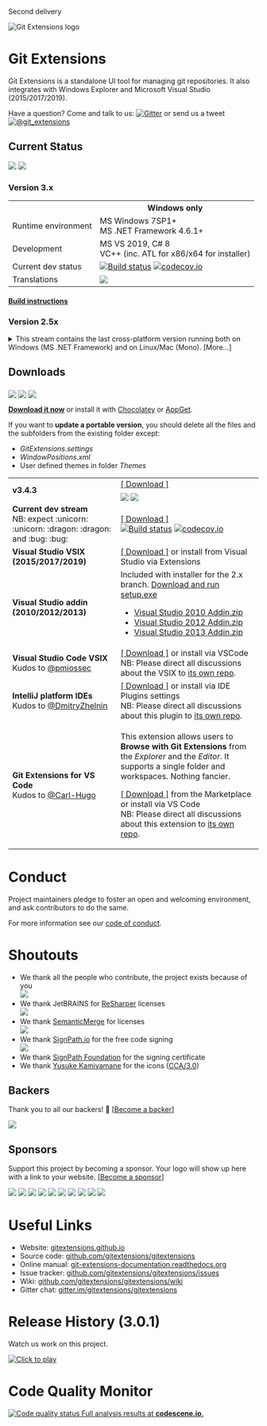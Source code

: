 Second delivery

![Git Extensions logo](https://cdn.rawgit.com/gitextensions/gitextensions/master/Logo/git-extensions-logo.svg)

# Git Extensions

Git Extensions is a standalone UI tool for managing git repositories.
It also integrates with Windows Explorer and Microsoft Visual Studio (2015/2017/2019).

Have a question? Come and talk to us: [![Gitter](https://badges.gitter.im/Join%20Chat.svg)](https://gitter.im/gitextensions/gitextensions?utm_source=badge&utm_medium=badge&utm_campaign=pr-badge&utm_content=badge) or send us a tweet [![@git_extensions](https://img.shields.io/badge/twitter-%40git__extensions-blue)](https://twitter.com/git_extensions)


## Current Status

<a href="#backers" alt="sponsors on Open Collective"><img src="https://opencollective.com/gitextensions/backers/badge.svg" /></a> <a href="#sponsors" alt="Sponsors on Open Collective"><img src="https://opencollective.com/gitextensions/sponsors/badge.svg" /></a>




### Version 3.x

<table>
  <tr>
    <th>&nbsp;</th>
    <th>Windows only</th>
  </tr>
  <tr>
    <td>
      Runtime environment
    </td>
    <td>
      MS Windows 7SP1+ <br />
      MS .NET Framework 4.6.1+
    </td>
  </tr>
  <tr>
    <td>
      Development
    </td>
    <td>
      MS VS 2019, C# 8<br />
      VC++ (inc. ATL for x86/x64 for installer)
    </td>
  </tr>
  <tr>
    <td>
      Current dev status
    </td>
    <td>
      <a href="https://ci.appveyor.com/project/gitextensions/gitextensions/branch/master"><img alt="Build status" src="https://ci.appveyor.com/api/projects/status/yo5kw7sl6da8danr/branch/master?svg=true" style="max-width:100%;"></a> <a href="https://codecov.io/gh/gitextensions/gitextensions"><img alt="codecov.io" src="https://codecov.io/gh/gitextensions/gitextensions/branch/master/graph/badge.svg" style="max-width:100%;"></a>
    </td>
  </tr>
  <tr>
    <td>
      Translations
    </td>
    <td>
      <a target="_blank" style="text-decoration:none; color:black; font-size:66%" href="https://github.com/gitextensions/gitextensions/wiki/Translations" title="More information in the wiki"><img src="https://ds0k0en9abmn1.cloudfront.net/static/charts/images/tx-logo-micro.646b0065fce6.png" ></a>
    </td>
  </tr>
</table>

#### [Build instructions](https://github.com/gitextensions/gitextensions/wiki/How-To%3A-build-instructions)

### Version 2.5x

<details>
<summary>This stream contains the last cross-platform version running both on Windows (MS .NET Framework) and on Linux/Mac (Mono). [More...]</summary>
This stream contains the last cross-platform version running both on Windows (MS .NET Framework) and on Linux/Mac (Mono).
The code is in maintenance mode with no significant active development planned. Only certain bug fixes are currently ported across, however there may be consideration given for certain features to be ported across from the v3.x stream.

For more details please refer to [versions comparison](https://github.com/gitextensions/gitextensions/wiki/Compare-versions).

<table>
  <tr>
    <th>&nbsp;</th>
    <th>Windows</th>
    <th>Linux/Mac</th>
  </tr>
  <tr>
    <td>
      Runtime environment
    </td>
    <td>
      MS Windows 7SP1+ <br />
      MS .NET Framework 4.6.1+
    </td>
    <td>
      <a href="https://github.com/gitextensions/gitextensions/wiki/How-To:-run-Git-Extensions-on-Linux">Linux / Mac (possible)</a><br />
      <a href="http://www.mono-project.com/download/">Mono 5.0+ (Recommended 5.14.0 or later)</a>
    </td>
  </tr>
  <tr>
    <td>
      Development
    </td>
    <td>
      MS VS 2015/2017, C#6
    </td>
    <td>
      MonoDevelop / JetBrains Rider / MS VS for Mac
    </td>
  </tr>
  <tr>
    <td>
      Current dev status
    </td>
    <td colspan=2>
      <a href="https://ci.appveyor.com/project/gitextensions/gitextensions/branch/release/2.51"><img alt="Build status" src="https://ci.appveyor.com/api/projects/status/yo5kw7sl6da8danr/branch/release/2.51?svg=true" style="max-width:100%;"></a> <a href="https://codecov.io/gh/gitextensions/gitextensions"><img alt="codecov.io" src="https://codecov.io/gh/gitextensions/gitextensions/branch/release/2.51/graph/badge.svg" style="max-width:100%;"></a>
    </td>
  </tr>
  <tr>
    <td>
      Translations
    </td>
    <td colspan=2>
      <a target="_blank" style="text-decoration:none; color:black; font-size:66%" href="https://github.com/gitextensions/gitextensions/wiki/Translations" title="More information in the wiki"><img src="https://ds0k0en9abmn1.cloudfront.net/static/charts/images/tx-logo-micro.646b0065fce6.png" ></a>
    </td>
  </tr>
</table>

#### [Build instructions](https://github.com/gitextensions/gitextensions/wiki/How-To:-build-instructions#v3x-and-older)


</details>



## Downloads
<a href="https://github.com/gitextensions/gitextensions/releases" rel="nofollow" style="vertical-align: -webkit-baseline-middle;"><img src="https://img.shields.io/github/downloads/gitextensions/gitextensions/total.svg?label=GitHub%20downloads%20(total)&cacheSeconds=86400"></a> <a href="https://sourceforge.net/projects/gitextensions/files" rel="nofollow" style="vertical-align: -webkit-baseline-middle;"><img src="https://img.shields.io/sourceforge/dt/gitextensions.svg?label=SourceForge%20downloads%20(total)&cacheSeconds=86400"></a> <a href="https://chocolatey.org/packages/gitextensions" rel="nofollow" style="vertical-align: -webkit-baseline-middle;"><img src="https://img.shields.io/chocolatey/dt/gitextensions.svg?label=Chocolatey%20downloads%20(total)&cacheSeconds=86400"></a>

**[Download it now](https://github.com/gitextensions/gitextensions/releases/latest)** or install it with [Chocolatey](https://chocolatey.org/packages/gitextensions) or [AppGet](https://appget.net/packages/i/gitextensions).

If you want to **update a portable version**, you should delete all the files and the subfolders from the existing folder except:
* _GitExtensions.settings_
* _WindowPositions.xml_
* User defined themes in folder _Themes_

<table>
  <tr>
    <td>
      <strong>v3.4.3</strong>
    </td>
    <td>
      <a href="https://github.com/gitextensions/gitextensions/releases/latest">[ Download ]</a><br />
      <a href="https://github.com/gitextensions/gitextensions/releases/latest" rel="nofollow" style="vertical-align: -webkit-baseline-middle;"><img src="https://img.shields.io/github/downloads/gitextensions/gitextensions/latest/total.svg?label=GitHub%20downloads%20(latest)&cacheSeconds=3600"></a> <a href="https://sourceforge.net/projects/gitextensions/" rel="nofollow" style="vertical-align: -webkit-baseline-middle;"><img src="https://img.shields.io/sourceforge/dt/gitextensions/v3.4.3.svg?label=SourceForge%20downloads%20(latest)&cacheSeconds=3600"></a>
    </td>
  </tr>
  <tr>
    <td>
      <strong>Current dev stream</strong><br />
      NB: expect :unicorn: :unicorn: :dragon: :dragon: and :bug: :bug:
    </td>
    <td>
      <a href="https://ci.appveyor.com/project/gitextensions/gitextensions/branch/master/artifacts">[ Download ]</a><br />
      <a href="https://ci.appveyor.com/project/gitextensions/gitextensions/branch/master"><img alt="Build status" src="https://ci.appveyor.com/api/projects/status/yo5kw7sl6da8danr/branch/master?svg=true" style="max-width:100%;"></a> <a href="https://codecov.io/gh/gitextensions/gitextensions"><img alt="codecov.io" src="https://codecov.io/gh/gitextensions/gitextensions/branch/master/graph/badge.svg" style="max-width:100%;"></a>
    </td>
  </tr>
  <tr>
    <td>
      <strong>Visual Studio VSIX (2015/2017/2019)</strong>
    </td>
    <td>
      <a href="https://marketplace.visualstudio.com/items?itemName=HenkWesthuis.GitExtensions">[ Download ]</a> or install from Visual Studio via Extensions
    </td>
  </tr>
  <tr>
    <td>
      <strong>Visual Studio addin (2010/2012/2013)</strong>
    </td>
    <td>
      Included with installer for the 2.x branch. <a href="https://github.com/gitextensions/gitextensions/releases/tag/v2.51.05">Download and run setup.exe</a><br />
      <ul>
        <li><a href="https://github.com/gitextensions/gitextensions/files/2646204/Visual.Studio.2010.Addin.zip">Visual Studio 2010 Addin.zip</a></li>
        <li><a href="https://github.com/gitextensions/gitextensions/files/2646205/Visual.Studio.2012.Addin.zip">Visual Studio 2012 Addin.zip</a></li>
        <li><a href="https://github.com/gitextensions/gitextensions/files/2646203/Visual.Studio.2013.Addin.zip">Visual Studio 2013 Addin.zip</a></li>
      </ul>
    </td>
  </tr>
  <tr>
    <td>
      <strong>Visual Studio Code VSIX</strong><br />
      Kudos to <a href="https://github.com/pmiossec" class="author text-inherit">@pmiossec</a>
    </td>
    <td>
      <a href="https://marketplace.visualstudio.com/items?itemName=pmiossec.vscode-gitextensions">[ Download ]</a> or install via VSCode<br />
      NB: Please direct all discussions about the VSIX to <a href="https://github.com/pmiossec/vscode-gitextensions">its own repo</a>.
    </td>
  </tr>
  <tr>
    <td>
      <strong>IntelliJ platform IDEs</strong><br />
      Kudos to <a href="https://github.com/DmitryZhelnin" class="author text-inherit">@DmitryZhelnin</a>
    </td>
    <td>
      <a href="https://plugins.jetbrains.com/plugin/11511-gitextensions">[ Download ]</a> or install via IDE Plugins settings<br />
      NB: Please direct all discussions about this plugin to <a href="https://github.com/DmitryZhelnin/git-extensions-intellij">its own repo</a>.
    </td>
  </tr>
  <tr>
    <td>
      <strong>Git Extensions for VS Code</strong><br />
      Kudos to <a href="https://github.com/Carl-Hugo" class="author text-inherit">@Carl-Hugo</a>
    </td>
    <td>
        <p>This extension allows users to <strong>Browse with Git Extensions</strong> from the <em>Explorer</em> and the <em>Editor</em>. It supports a single folder and workspaces. Nothing fancier.</p>
        <p><a href="https://marketplace.visualstudio.com/items?itemName=forevolve.git-extensions-for-vs-code">[ Download ]</a> from the Marketplace or install via VS Code<br />
        NB: Please direct all discussions about this extension to <a href="https://github.com/ForEvolve/git-extensions-for-vs-code">its own repo</a>.</p>
    </td>
  </tr>
</table>


# Conduct

Project maintainers pledge to foster an open and welcoming environment, and ask contributors to do the same.

For more information see our [code of conduct](CODE_OF_CONDUCT.md).


# Shoutouts

* We thank all the people who contribute, the project exists because of you<br />
  <a href="https://github.com/gitextensions/gitextensions/contributors"><img src="https://opencollective.com/gitextensions/contributors.svg?width=890&button=false" /></a>
* We thank JetBRAINS for [ReSharper](https://www.jetbrains.com/resharper/) licenses<br />
  <a href="https://www.jetbrains.com/?from=gitextensions" target="_blank"><img src="./GitUI/Resources/Icons/originals/jetbrains-variant-4.png"></a>
* We thank [SemanticMerge](https://www.semanticmerge.com) for licenses<br />
  <a href="https://www.semanticmerge.com" target="_blank"><img src="./GitUI/Resources/Icons/originals/semanticmerge-logo.svg"></a>
* We thank [SignPath.io](https://signpath.io/) for the free code signing<br />
  <a href="https://signpath.io/" target="_blank"><img src="./GitUI/Resources/Icons/originals/signpath_logo.png"></a>
* We thank [SignPath Foundation](https://signpath.org/) for the signing certificate
* We thank [Yusuke Kamiyamane](http://p.yusukekamiyamane.com/) for the icons ([CCA/3.0](http://creativecommons.org/licenses/by/3.0/))


## Backers

Thank you to all our backers! 🙏 [[Become a backer](https://opencollective.com/gitextensions#backer)]

<a href="https://opencollective.com/gitextensions#backers" target="_blank"><img src="https://opencollective.com/gitextensions/backers.svg?width=890"></a>


## Sponsors

Support this project by becoming a sponsor. Your logo will show up here with a link to your website. [[Become a sponsor](https://opencollective.com/gitextensions#sponsor)]

<a href="https://opencollective.com/gitextensions/sponsor/0/website" target="_blank"><img src="https://opencollective.com/gitextensions/sponsor/0/avatar.svg"></a>
<a href="https://opencollective.com/gitextensions/sponsor/1/website" target="_blank"><img src="https://opencollective.com/gitextensions/sponsor/1/avatar.svg"></a>
<a href="https://opencollective.com/gitextensions/sponsor/2/website" target="_blank"><img src="https://opencollective.com/gitextensions/sponsor/2/avatar.svg"></a>
<a href="https://opencollective.com/gitextensions/sponsor/3/website" target="_blank"><img src="https://opencollective.com/gitextensions/sponsor/3/avatar.svg"></a>
<a href="https://opencollective.com/gitextensions/sponsor/4/website" target="_blank"><img src="https://opencollective.com/gitextensions/sponsor/4/avatar.svg"></a>
<a href="https://opencollective.com/gitextensions/sponsor/5/website" target="_blank"><img src="https://opencollective.com/gitextensions/sponsor/5/avatar.svg"></a>
<a href="https://opencollective.com/gitextensions/sponsor/6/website" target="_blank"><img src="https://opencollective.com/gitextensions/sponsor/6/avatar.svg"></a>
<a href="https://opencollective.com/gitextensions/sponsor/7/website" target="_blank"><img src="https://opencollective.com/gitextensions/sponsor/7/avatar.svg"></a>
<a href="https://opencollective.com/gitextensions/sponsor/8/website" target="_blank"><img src="https://opencollective.com/gitextensions/sponsor/8/avatar.svg"></a>
<a href="https://opencollective.com/gitextensions/sponsor/9/website" target="_blank"><img src="https://opencollective.com/gitextensions/sponsor/9/avatar.svg"></a>


# Useful Links

* Website: [gitextensions.github.io](https://gitextensions.github.io/)
* Source code: [github.com/gitextensions/gitextensions](https://github.com/gitextensions/gitextensions)
* Online manual: [git-extensions-documentation.readthedocs.org](https://git-extensions-documentation.readthedocs.org/en/latest/)
* Issue tracker: [github.com/gitextensions/gitextensions/issues](https://github.com/gitextensions/gitextensions/issues)
* Wiki: [github.com/gitextensions/gitextensions/wiki](https://github.com/gitextensions/gitextensions/wiki)
* Gitter chat: [gitter.im/gitextensions/gitextensions](https://gitter.im/gitextensions/gitextensions?utm_source=badge&utm_medium=badge&utm_campaign=pr-badge&utm_content=badge)


# Release History (3.0.1)
Watch us work on this project.

[![Click to play](https://img.youtube.com/vi/k6DhHbzkZvM/0.jpg)](https://www.youtube.com/watch?v=k6DhHbzkZvM)

# Code Quality Monitor

[![Code quality status](https://codescene.io/projects/5326/status.svg) Full analysis results at **codescene.io**.](https://codescene.io/projects/5326/jobs/latest-successful/results)

